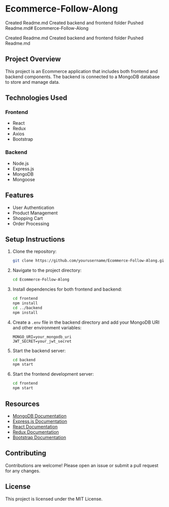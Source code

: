 # Ecommerce-Follow-Along

Created Readme.md 
Created backend and frontend folder
Pushed Readme.md# Ecommerce-Follow-Along

Created Readme.md 
Created backend and frontend folder
Pushed Readme.md

## Project Overview

This project is an Ecommerce application that includes both frontend and backend components. The backend is connected to a MongoDB database to store and manage data.

## Technologies Used

### Frontend
- React
- Redux
- Axios
- Bootstrap

### Backend
- Node.js
- Express.js
- MongoDB
- Mongoose

## Features

- User Authentication
- Product Management
- Shopping Cart
- Order Processing

## Setup Instructions

1. Clone the repository:
    ```bash
    git clone https://github.com/yourusername/Ecommerce-Follow-Along.git
    ```

2. Navigate to the project directory:
    ```bash
    cd Ecommerce-Follow-Along
    ```

3. Install dependencies for both frontend and backend:
    ```bash
    cd frontend
    npm install
    cd ../backend
    npm install
    ```

4. Create a `.env` file in the backend directory and add your MongoDB URI and other environment variables:
    ```env
    MONGO_URI=your_mongodb_uri
    JWT_SECRET=your_jwt_secret
    ```

5. Start the backend server:
    ```bash
    cd backend
    npm start
    ```

6. Start the frontend development server:
    ```bash
    cd frontend
    npm start
    ```

## Resources

- [MongoDB Documentation](https://docs.mongodb.com/)
- [Express.js Documentation](https://expressjs.com/)
- [React Documentation](https://reactjs.org/docs/getting-started.html)
- [Redux Documentation](https://redux.js.org/introduction/getting-started)
- [Bootstrap Documentation](https://getbootstrap.com/docs/5.0/getting-started/introduction/)

## Contributing

Contributions are welcome! Please open an issue or submit a pull request for any changes.

## License

This project is licensed under the MIT License.